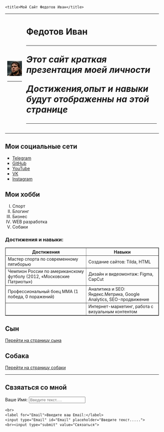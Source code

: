 <!DOCTYPE html>
<html lang="en">
<head>
    <meta charset="UTF-8">

    <title>Мой Сайт Федотов Иван</title>
</head>
<body>
    <table cellspacing="15">
        <tr>
        <td> 
    <img alt="Фото с ВК доступан только при авторизации тест тега альт" src="Аватар.jpg"width="200"> <hr>
  </td>
        <td><h1><strong>Федотов Иван</strong>  <hr>
  <p><em>Этот сайт краткая презентация <strong>моей личности</strong></em></p>
  <p><em>Достижения,опыт и навыки будут отображенны на этой странице</em></p> 
  <hr></h1></td>
    </tr>
</table>
   

  <h2>Мои социальные сети</h2> 
  <ul type="square">
    <li><a href="https://t.me/BigBadiv" target="_blank">Telegram</a></li>
    <li><a href="https://github.com/Ivansure"target="_blank">GitHub</a></li>
    <li> <a href="https://www.youtube.com/@ivanfedotov5415"target="_blank">YouTube</a></li>
    <li><a href="https://vk.com/id500867369"target="_blank">VK</a></li>
    <li><a href="https://www.instagram.com/vania_nothere?igsh=d2xkMHBvNDFodnQ3"target="_blank">Instagram</a></li>
</ul>
  <h2>Мои хобби</h2>
  <ol type="I"><li>Спорт</li>
    <li>Блогинг</li>
 <li>Бизнес</li>
  <li>WEB разработка</li>
   <li>Собаки</li>
  </ol>
  <p></p>
  <h3>Достижения и навыки:</h3>
  <table border="1" cellpadding="10" cellspacing="0" style="border-collapse: collapse; width: 100%;">
    <tr>
     <thead> <th>Достижения</th>
      <th>Навыки</th></thead>
    </tr>
    <tr>
      <td>Мастер спорта по современному пятиборью</td>
      <td>Создание сайтов: Tilda, HTML</td>
    </tr>
    <tr>
      <td>Чемпион России по американскому футболу (2012, «Московские Патриоты»)</td>
      <td>Дизайн и видеомонтаж: Figma, CapCut</td>
    </tr>
    <tr>
      <td>Профессиональный боец ММА (1 победа, 0 поражений)</td>
      <td>Аналитика и SEO: Яндекс.Метрика, Google Analytics, SEO-продвижение</td>
    </tr>
    <tr>
      <td></td>
      <td>Интернет-маркетинг, работа с визуальным контентом</td>
    </tr>
  </table>
  <h2>Сын</h2>
  <a href=http://127.0.0.1:5500/%D0%A1%D1%82%D1%80%D0%B0%D0%BD%D0%B8%D1%86%D0%B0%20%D0%A1%D1%8B%D0%BD%D0%B0.html>Перейти на страницу сына</a>
  <h2>Собака</h2>
  <a href=http://127.0.0.1:5500/%D0%A1%D1%82%D1%80%D0%B0%D0%BD%D0%B8%D1%86%D0%B0%20%D1%81%D0%BE%D0%B1%D0%B0%D0%BA%D0%B8.html> Перейти на страницу собаки</a>
  <P></P>
  <hr>
  <h2>Свзяаться со мной</h2>
  <form>
    <label for="name">Ваше Имя:</label>
    <input type="text" id="name" placeholder="Введите текст.....">
  
    <br>
    <label for="Email">Введите ваш Email:</label>
    <input type="Email" id="Email" placeholder="Введите текст.....">
    <br><input type="submit" value="Связаться">
  </form>
</body>
</html>
